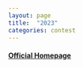 ```yaml
---
layout: page
title:  "2023"
categories: contest
---
```

#### [Official Homepage](https://icfpcontest2023.github.io/)
